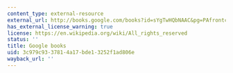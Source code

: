 ```yaml
---
content_type: external-resource
external_url: http://books.google.com/books?id=sYgTwHQbNAAC&pg=PAfrontcover
has_external_license_warning: true
license: https://en.wikipedia.org/wiki/All_rights_reserved
status: ''
title: Google books
uid: 3c979c93-3781-4a17-bde1-3252f1ad806e
wayback_url: ''
---
```


